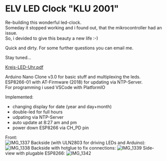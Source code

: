 # ELV LED Clock  "KLU 2001"

Re-building this wonderful led-clock. \
Someday it stopped working and i found out, that the mikrocontroller had an issue. \
So, i devided to give this beauty a new life :-) 

Quick and dirty. For some further questions you can email me.

Stay tuned...

[Kreis-LED-Uhr.pdf](https://github.com/user-attachments/files/20258449/Kreis-LED-Uhr.pdf)

Arduino Nano Clone v3.0 for basic stuff and multiplexing the leds.\
ESP8266-01 with AT-Firmware (2018) for updating via NTP-Server.\
For programming i used VSCode with PlatformIO

Implemented:
- changing display for date (year and day+month)
- double-led for full hours
- udpating via NTP-Server
- auto update at 8:27 am and pm
- power down ESP8266 via CH_PD pin

Front:  
![IMG_1337](https://github.com/user-attachments/assets/6c58cd1e-52a3-48fd-a524-0390be4d8d39)
Backside (with ULN2803 for driving LEDs and Arduino):
![IMG_1338](https://github.com/user-attachments/assets/4115926b-7b51-419c-8cb3-2af19db7487a)
Backside with hotglue to fix connections:
![IMG_1339](https://github.com/user-attachments/assets/a4be771d-f1f2-4b4b-9a37-6ab948207495)
Side-view with plugable ESP8266:
![IMG_1342](https://github.com/user-attachments/assets/e987ec36-ede5-4306-b3e0-9c52d8d4892f)

